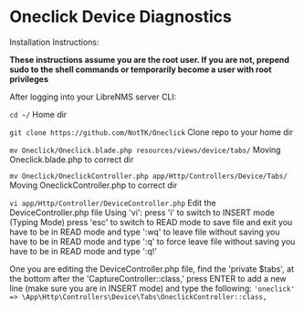 # Oneclick Device Diagnostics


Installation Instructions:

**These instructions assume you are the root user. If you are not, prepend sudo to the shell commands or temporarily become a user with root privileges**

After logging into your LibreNMS server CLI:

```cd ~/``` Home dir

```git clone https://github.com/NotTK/Oneclick``` Clone repo to your home dir

```mv Oneclick/Oneclick.blade.php resources/views/device/tabs/``` Moving Oneclick.blade.php to correct dir

```mv Oneclick/OneclickController.php app/Http/Controllers/Device/Tabs/``` Moving OneclickController.php to correct dir

```vi app/Http/Controller/DeviceController.php``` Edit the DeviceController.php file
  Using 'vi':
    press 'i' to switch to INSERT mode (Typing Mode)
    press 'esc' to switch to READ mode
    to save file and exit you have to be in READ mode and type ':wq'
    to leave file without saving you have to be in READ mode and type ':q'
    to force leave file without saving you have to be in READ mode and type ':q!'

One you are editing the DeviceController.php file, find the 'private $tabs',
at the bottom after the 'CaptureController::class,' press ENTER to add a new line
(make sure you are in INSERT mode) and type the following:
```'oneclick' => \App\Http\Controllers\Device\Tabs\OneclickController::class,```




